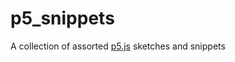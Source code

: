
# p5_snippets

A collection of assorted <a href="https://p5js.org/">p5.js</a> sketches and snippets


